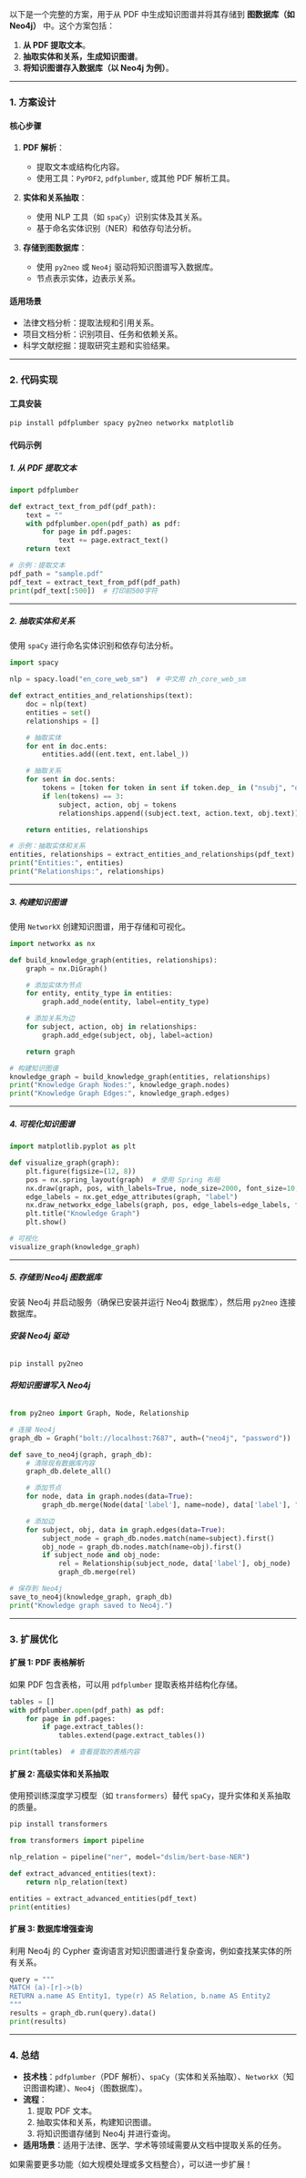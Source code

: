 以下是一个完整的方案，用于从 PDF 中生成知识图谱并将其存储到 **图数据库（如 Neo4j）** 中。这个方案包括：

1. **从 PDF 提取文本**。
2. **抽取实体和关系，生成知识图谱**。
3. **将知识图谱存入数据库（以 Neo4j 为例）**。

---

### 1. **方案设计**

#### **核心步骤**
1. **PDF 解析**：
   - 提取文本或结构化内容。
   - 使用工具：`PyPDF2`, `pdfplumber`, 或其他 PDF 解析工具。

2. **实体和关系抽取**：
   - 使用 NLP 工具（如 `spaCy`）识别实体及其关系。
   - 基于命名实体识别（NER）和依存句法分析。

3. **存储到图数据库**：
   - 使用 `py2neo` 或 `Neo4j` 驱动将知识图谱写入数据库。
   - 节点表示实体，边表示关系。

#### **适用场景**
- 法律文档分析：提取法规和引用关系。
- 项目文档分析：识别项目、任务和依赖关系。
- 科学文献挖掘：提取研究主题和实验结果。

---

### 2. **代码实现**

#### **工具安装**
```bash
pip install pdfplumber spacy py2neo networkx matplotlib
```

#### **代码示例**

##### **1. 从 PDF 提取文本**
```python
import pdfplumber

def extract_text_from_pdf(pdf_path):
    text = ""
    with pdfplumber.open(pdf_path) as pdf:
        for page in pdf.pages:
            text += page.extract_text()
    return text

# 示例：提取文本
pdf_path = "sample.pdf"
pdf_text = extract_text_from_pdf(pdf_path)
print(pdf_text[:500])  # 打印前500字符
```

---

##### **2. 抽取实体和关系**
使用 `spaCy` 进行命名实体识别和依存句法分析。

```python
import spacy

nlp = spacy.load("en_core_web_sm")  # 中文用 zh_core_web_sm

def extract_entities_and_relationships(text):
    doc = nlp(text)
    entities = set()
    relationships = []

    # 抽取实体
    for ent in doc.ents:
        entities.add((ent.text, ent.label_))

    # 抽取关系
    for sent in doc.sents:
        tokens = [token for token in sent if token.dep_ in ("nsubj", "dobj", "ROOT")]
        if len(tokens) == 3:
            subject, action, obj = tokens
            relationships.append((subject.text, action.text, obj.text))

    return entities, relationships

# 示例：抽取实体和关系
entities, relationships = extract_entities_and_relationships(pdf_text)
print("Entities:", entities)
print("Relationships:", relationships)
```

---

##### **3. 构建知识图谱**
使用 `NetworkX` 创建知识图谱，用于存储和可视化。

```python
import networkx as nx

def build_knowledge_graph(entities, relationships):
    graph = nx.DiGraph()

    # 添加实体为节点
    for entity, entity_type in entities:
        graph.add_node(entity, label=entity_type)

    # 添加关系为边
    for subject, action, obj in relationships:
        graph.add_edge(subject, obj, label=action)

    return graph

# 构建知识图谱
knowledge_graph = build_knowledge_graph(entities, relationships)
print("Knowledge Graph Nodes:", knowledge_graph.nodes)
print("Knowledge Graph Edges:", knowledge_graph.edges)
```

---

##### **4. 可视化知识图谱**
```python
import matplotlib.pyplot as plt

def visualize_graph(graph):
    plt.figure(figsize=(12, 8))
    pos = nx.spring_layout(graph)  # 使用 Spring 布局
    nx.draw(graph, pos, with_labels=True, node_size=2000, font_size=10, node_color="skyblue")
    edge_labels = nx.get_edge_attributes(graph, "label")
    nx.draw_networkx_edge_labels(graph, pos, edge_labels=edge_labels, font_size=8)
    plt.title("Knowledge Graph")
    plt.show()

# 可视化
visualize_graph(knowledge_graph)
```

---

##### **5. 存储到 Neo4j 图数据库**

安装 Neo4j 并启动服务（确保已安装并运行 Neo4j 数据库），然后用 `py2neo` 连接数据库。

###### **安装 Neo4j 驱动**
```bash
pip install py2neo
```

###### **将知识图谱写入 Neo4j**
```python
from py2neo import Graph, Node, Relationship

# 连接 Neo4j
graph_db = Graph("bolt://localhost:7687", auth=("neo4j", "password"))

def save_to_neo4j(graph, graph_db):
    # 清除现有数据库内容
    graph_db.delete_all()

    # 添加节点
    for node, data in graph.nodes(data=True):
        graph_db.merge(Node(data['label'], name=node), data['label'], "name")

    # 添加边
    for subject, obj, data in graph.edges(data=True):
        subject_node = graph_db.nodes.match(name=subject).first()
        obj_node = graph_db.nodes.match(name=obj).first()
        if subject_node and obj_node:
            rel = Relationship(subject_node, data['label'], obj_node)
            graph_db.merge(rel)

# 保存到 Neo4j
save_to_neo4j(knowledge_graph, graph_db)
print("Knowledge graph saved to Neo4j.")
```

---

### 3. **扩展优化**

#### **扩展 1: PDF 表格解析**
如果 PDF 包含表格，可以用 `pdfplumber` 提取表格并结构化存储。
```python
tables = []
with pdfplumber.open(pdf_path) as pdf:
    for page in pdf.pages:
        if page.extract_tables():
            tables.extend(page.extract_tables())

print(tables)  # 查看提取的表格内容
```

#### **扩展 2: 高级实体和关系抽取**
使用预训练深度学习模型（如 `transformers`）替代 `spaCy`，提升实体和关系抽取的质量。
```bash
pip install transformers
```
```python
from transformers import pipeline

nlp_relation = pipeline("ner", model="dslim/bert-base-NER")

def extract_advanced_entities(text):
    return nlp_relation(text)

entities = extract_advanced_entities(pdf_text)
print(entities)
```

#### **扩展 3: 数据库增强查询**
利用 Neo4j 的 Cypher 查询语言对知识图谱进行复杂查询，例如查找某实体的所有关系。
```python
query = """
MATCH (a)-[r]->(b) 
RETURN a.name AS Entity1, type(r) AS Relation, b.name AS Entity2
"""
results = graph_db.run(query).data()
print(results)
```

---

### 4. **总结**
- **技术栈**：`pdfplumber`（PDF 解析）、`spaCy`（实体和关系抽取）、`NetworkX`（知识图谱构建）、`Neo4j`（图数据库）。
- **流程**：
  1. 提取 PDF 文本。
  2. 抽取实体和关系，构建知识图谱。
  3. 将知识图谱存储到 Neo4j 并进行查询。
- **适用场景**：适用于法律、医学、学术等领域需要从文档中提取关系的任务。

如果需要更多功能（如大规模处理或多文档整合），可以进一步扩展！